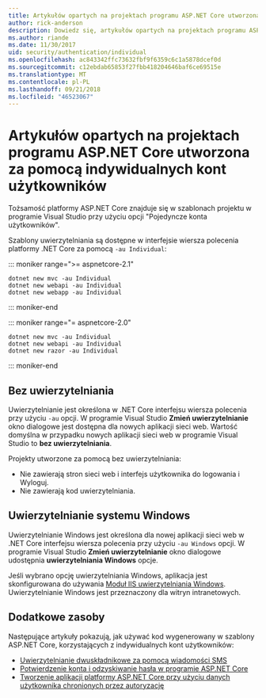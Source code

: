 ```yaml
---
title: Artykułów opartych na projektach programu ASP.NET Core utworzona za pomocą indywidualnych kont użytkowników
author: rick-anderson
description: Dowiedz się, artykułów opartych na projektach programu ASP.NET Core utworzona za pomocą indywidualnych kont użytkowników.
ms.author: riande
ms.date: 11/30/2017
uid: security/authentication/individual
ms.openlocfilehash: ac843342ffc73632fbf9f6359c6c1a5878dcef0d
ms.sourcegitcommit: c12ebdab65853f27fbb418204646baf6ce69515e
ms.translationtype: MT
ms.contentlocale: pl-PL
ms.lasthandoff: 09/21/2018
ms.locfileid: "46523067"
---
```

# <a name="articles-based-on-aspnet-core-projects-created-with-individual-user-accounts"></a>Artykułów opartych na projektach programu ASP.NET Core utworzona za pomocą indywidualnych kont użytkowników

Tożsamość platformy ASP.NET Core znajduje się w szablonach projektu w programie Visual Studio przy użyciu opcji "Pojedyncze konta użytkowników".

Szablony uwierzytelniania są dostępne w interfejsie wiersza polecenia platformy .NET Core za pomocą `-au Individual`:

::: moniker range=">= aspnetcore-2.1"

```console
dotnet new mvc -au Individual
dotnet new webapi -au Individual
dotnet new webapp -au Individual
```

::: moniker-end

::: moniker range="= aspnetcore-2.0"

```console
dotnet new mvc -au Individual
dotnet new webapi -au Individual
dotnet new razor -au Individual
```

::: moniker-end

<a name="no"></a>
## <a name="no-authentication"></a>Bez uwierzytelniania

Uwierzytelnianie jest określona w .NET Core interfejsu wiersza polecenia przy użyciu `-au` opcji. W programie Visual Studio **Zmień uwierzytelnianie** okno dialogowe jest dostępna dla nowych aplikacji sieci web. Wartość domyślna w przypadku nowych aplikacji sieci web w programie Visual Studio to **bez uwierzytelniania**.

Projekty utworzone za pomocą bez uwierzytelniania:

* Nie zawierają stron sieci web i interfejs użytkownika do logowania i Wyloguj.
* Nie zawierają kod uwierzytelniania.

<a name="win"></a>
## <a name="windows-authentication"></a>Uwierzytelnianie systemu Windows

Uwierzytelnianie Windows jest określona dla nowej aplikacji sieci web w .NET Core interfejsu wiersza polecenia przy użyciu `-au Windows` opcji. W programie Visual Studio **Zmień uwierzytelnianie** okno dialogowe udostępnia **uwierzytelniania Windows** opcje.

Jeśli wybrano opcję uwierzytelniania Windows, aplikacja jest skonfigurowana do używania [Moduł IIS uwierzytelniania Windows](xref:host-and-deploy/iis/modules). Uwierzytelnianie Windows jest przeznaczony dla witryn intranetowych.

## <a name="additional-resources"></a>Dodatkowe zasoby

Następujące artykuły pokazują, jak używać kod wygenerowany w szablony ASP.NET Core, korzystających z indywidualnych kont użytkowników:

* [Uwierzytelnianie dwuskładnikowe za pomocą wiadomości SMS](xref:security/authentication/2fa)
* [Potwierdzenie konta i odzyskiwanie hasła w programie ASP.NET Core](xref:security/authentication/accconfirm)
* [Tworzenie aplikacji platformy ASP.NET Core przy użyciu danych użytkownika chronionych przez autoryzację](xref:security/authorization/secure-data)
